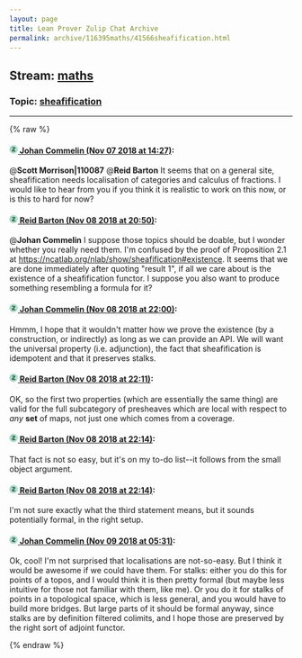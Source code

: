 ```yaml
---
layout: page
title: Lean Prover Zulip Chat Archive 
permalink: archive/116395maths/41566sheafification.html
---
```


## Stream: [maths](index.html)
### Topic: [sheafification](41566sheafification.html)

---


{% raw %}
#### [![Click to go to Zulip](../../assets/img/zulip2.png) Johan Commelin (Nov 07 2018 at 14:27)](https://leanprover.zulipchat.com/#narrow/stream/116395-maths/topic/sheafification/near/146939281):
@**Scott Morrison|110087** @**Reid Barton** It seems that on a general site, sheafification needs localisation of categories and calculus of fractions. I would like to hear from you if you think it is realistic to work on this now, or is this to hard for now?

#### [![Click to go to Zulip](../../assets/img/zulip2.png) Reid Barton (Nov 08 2018 at 20:50)](https://leanprover.zulipchat.com/#narrow/stream/116395-maths/topic/sheafification/near/147324157):
@**Johan Commelin** I suppose those topics should be doable, but I wonder whether you really need them.
I'm confused by the proof of Proposition 2.1 at https://ncatlab.org/nlab/show/sheafification#existence. It seems that we are done immediately after quoting "result 1", if all we care about is the existence of a sheafification functor.
I suppose you also want to produce something resembling a formula for it?

#### [![Click to go to Zulip](../../assets/img/zulip2.png) Johan Commelin (Nov 08 2018 at 22:00)](https://leanprover.zulipchat.com/#narrow/stream/116395-maths/topic/sheafification/near/147328855):
Hmmm, I hope that it wouldn't matter how we prove the existence (by a construction, or indirectly) as long as we can provide an API. We will want the universal property (i.e. adjunction), the fact that sheafification is idempotent and that it preserves stalks.

#### [![Click to go to Zulip](../../assets/img/zulip2.png) Reid Barton (Nov 08 2018 at 22:11)](https://leanprover.zulipchat.com/#narrow/stream/116395-maths/topic/sheafification/near/147329569):
OK, so the first two properties (which are essentially the same thing) are valid for the full subcategory of presheaves which are local with respect to *any* **set** of maps, not just one which comes from a coverage.

#### [![Click to go to Zulip](../../assets/img/zulip2.png) Reid Barton (Nov 08 2018 at 22:14)](https://leanprover.zulipchat.com/#narrow/stream/116395-maths/topic/sheafification/near/147329726):
That fact is not so easy, but it's on my to-do list--it follows from the small object argument.

#### [![Click to go to Zulip](../../assets/img/zulip2.png) Reid Barton (Nov 08 2018 at 22:14)](https://leanprover.zulipchat.com/#narrow/stream/116395-maths/topic/sheafification/near/147329769):
I'm not sure exactly what the third statement means, but it sounds potentially formal, in the right setup.

#### [![Click to go to Zulip](../../assets/img/zulip2.png) Johan Commelin (Nov 09 2018 at 05:31)](https://leanprover.zulipchat.com/#narrow/stream/116395-maths/topic/sheafification/near/147350219):
Ok, cool! I'm not surprised that localisations are not-so-easy. But I think it would be awesome if we could have them.
For stalks: either you do this for points of a topos, and I would think it is then pretty formal (but maybe less intuitive for those not familiar with them, like me). Or you do it for stalks of points in a topological space, which is less general, and you would have to build more bridges. But large parts of it should be formal anyway, since stalks are by definition filtered colimits, and I hope those are preserved by the right sort of adjoint functor.


{% endraw %}
